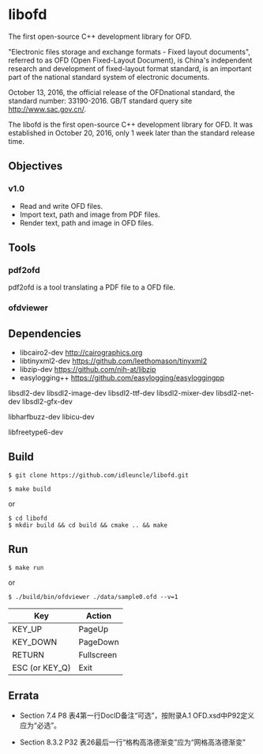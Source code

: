 # libofd
The first open-source C++ development library for OFD.

"Electronic files storage and exchange formats - Fixed layout documents", referred to as OFD (Open Fixed-Layout Document), is China's independent research and development of fixed-layout format standard, is an important part of the national standard system of electronic documents.  

October 13, 2016, the official release of the OFDnational standard, the standard number: 33190-2016. GB/T standard query site http://www.sac.gov.cn/.

The libofd is the first open-source C++ development library for OFD. It was established in October 20, 2016, only 1 week later than the standard release time. 

## Objectives

### v1.0

- Read and write OFD files.
- Import text, path and image from PDF files.
- Render text, path and image in OFD files.

## Tools

### pdf2ofd

pdf2ofd is a tool translating a PDF file to a OFD file.

### ofdviewer


## Dependencies

- libcairo2-dev http://cairographics.org
- libtinyxml2-dev https://github.com/leethomason/tinyxml2  
- libzip-dev https://github.com/nih-at/libzip 
- easylogging++ https://github.com/easylogging/easyloggingpp

libsdl2-dev
libsdl2-image-dev
libsdl2-ttf-dev
libsdl2-mixer-dev
libsdl2-net-dev
libsdl2-gfx-dev

libharfbuzz-dev
libicu-dev

libfreetype6-dev

## Build

```
$ git clone https://github.com/idleuncle/libofd.git
```

```
$ make build
```

or

```
$ cd libofd
$ mkdir build && cd build && cmake .. && make
```

## Run

```
$ make run
```

or

```
$ ./build/bin/ofdviewer ./data/sample0.ofd --v=1
```

| Key            | Action     |
|--------------- |----------- |
| KEY\_UP        | PageUp     |
| KEY\_DOWN      | PageDown   |
| RETURN         | Fullscreen |
| ESC (or KEY_Q) | Exit       |


## Errata

- Section 7.4 P8 表4第一行DocID备注“可选”，按附录A.1 OFD.xsd中P92定义应为“必选”。

- Section 8.3.2 P32 表26最后一行“格构高洛德渐变”应为“网格高洛德渐变”

